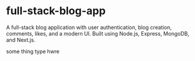 # full-stack-blog-app
A full-stack blog application with user authentication, blog creation, comments, likes, and a modern UI. Built using Node.js, Express, MongoDB, and Next.js.
 

 some thing type hwre 